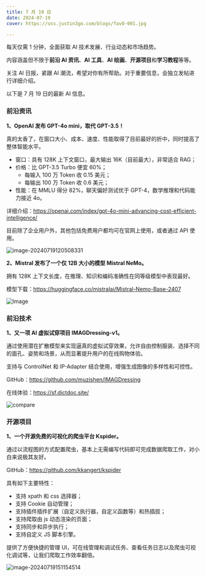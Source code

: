 ```yaml
---
title: 7 月 19 日
date: 2024-07-19
cover: https://oss.justin3go.com/blogs/fav0-001.jpg

---
```


每天仅需 1 分钟，全面获取 AI 技术发展、行业动态和市场趋势。

内容涵盖但不限于**前沿 AI 资讯**、**AI 工具**、**AI 绘画**、**开源项目**和**学习教程**等等。

关注 AI 日报，紧跟 AI 潮流，希望对你有所帮助。对于重要信息，会独立发帖进行详细介绍。

以下是 7 月 19 日的最新 AI 信息。

### 前沿资讯

**1、OpenAI 发布 GPT-4o mini，取代 GPT-3.5！**

真的太香了，在窗口大小、成本、速度、性能取得了目前最好的折中，同时提高了整体智能水平。

- 窗口：具有 128K 上下文窗口，最大输出 16K（目前最大），非常适合 RAG；
- 价格：比 GPT-3.5 Turbo 便宜 60%；
  - 每输入 100 万 Token 收 0.15 美元；
  -  每输出  100 万 Token 收 0.6 美元；
- 性能：在 MMLU 得分 82%，聊天偏好测试优于 GPT-4，数学推理和代码能力接近 4o。

详细介绍：https://openai.com/index/gpt-4o-mini-advancing-cost-efficient-intelligence/

目前除了企业用户外，其他包括免费用户都均可在官网上使用，或者通过 API 使用。

![image-20240719120508331](https://cdn.jsdelivr.net/gh/freelander/oss@master/ai-daily/2024-07-19/image-20240719120508331.png)



**2、Mistral 发布了一个仅 12B 大小的模型 Mistral NeMo。**

拥有 128K 上下文长度，在推理、知识和编码准确性在同等级模型中表现最好。

模型下载：https://huggingface.co/mistralai/Mistral-Nemo-Base-2407

![Image](https://pbs.twimg.com/media/GS1WfByb0AAMT69?format=png&name=4096x4096)

### 前沿技术

**1、又一项 AI 虚拟试穿项目 IMAGDressing-v1。**

通过使用潜在扩散模型来实现逼真的虚拟试穿效果，允许自由控制服装、选择不同的面孔、姿势和场景，从而显著提升用户的在线购物体验。

支持与 ControlNet 和 IP-Adapter 结合使用，增强生成图像的多样性和可控性。

GitHub：https://github.com/muzishen/IMAGDressing

在线体验：https://sf.dictdoc.site/

![compare](https://cdn.jsdelivr.net/gh/freelander/oss@master/ai-daily/2024-07-18/compare_magic2.png)



### 开源项目

**1、一个开源免费的可视化的爬虫平台 Kspider。**

通过以流程图的方式配置爬虫，基本上无需编写代码即可完成数据爬取工作，对小白来说极其友好。

GitHub：https://github.com/kkangert/kspider

具有如下主要特性：

- 支持 xpath 和 css 选择器；
- 支持 Cookie 自动管理；
- 支持插件插件扩展（自定义执行器，自定义函数等）和热插拔；
- 支持爬取由 js 动态渲染的页面；
- 支持同步和异步执行；
- 支持自定义 JS 脚本引擎。

提供了方便快捷的管理 UI，可在线管理和调试任务、查看任务日志以及爬虫可视化调试等，让我们爬取工作效率翻倍。

![image-20240719151154514](https://cdn.jsdelivr.net/gh/freelander/oss@master/ai-daily/2024-07-19/image-20240719151154514-20240719151209186.png)